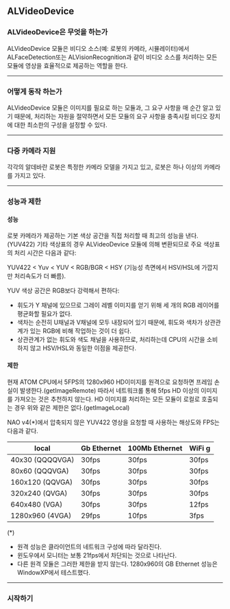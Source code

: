 ## ALVideoDevice
### ALVideoDevice은 무엇을 하는가
ALVideoDevice 모듈은 비디오 소스(예: 로봇의 카메라, 시뮬레이터)에서 ALFaceDetection또는 ALVisionRecognition과 같이 비디오 소스를 처리하는 모든 모듈에 영상을 효율적으로 제공하는 역할을 한다.

---

### 어떻게 동작 하는가

ALVideoDevice 모듈은 이미지를 필요로 하는 모듈과, 그 요구 사항을 매 순간 알고 있기 때문에, 처리하는 자원을 절약하면서 모든 모듈의 요구 사항을 충족시킬 비디오 장치에 대한 최소한의 구성을 설정할 수 있다.

---

### 다중 카메라 지원

각각의 알데바란 로봇은 특정한 카메라 모델을 가지고 있고, 로봇은 하나 이상의 카메라를 가지고 있다.

---

### 성능과 제한

#### 성능
로봇 카메라가 제공하는 기본 색상 공간을 직접 처리할 때 최고의 성능을 낸다. (YUV422) 기타 색상표의 경우 ALVideoDevice 모듈에 의해 변환되므로 주요 색상표의 처리 시간은 다음과 같다:

YUV422 < Yuv < YUV < RGB/BGR < HSY (기능성 측면에서 HSV/HSL에 가깝지만 처리속도가 더 빠름).

YUV 색상 공간은 RGB보다 강력해서 편하다:

- 휘도가 Y 채널에 있으므로 그레이 레벨 이미지를 얻기 위해 세 개의 RGB 레이어를 평균화할 필요가 없다.
- 색차는 순전히 U채널과 V채널에 모두 내장되어 있기 때문에, 휘도와 색차가 상관관계가 있는 RGB에 비해 작업하는 것이 더 쉽다.
- 상관관계가 없는 휘도와 색도 채널을 사용하므로, 처리하는데 CPU의 시간을 소비하지 않고 HSV/HSL와 동일한 이점을 제공한다.

#### 제한
현재 ATOM CPU에서 5FPS의 1280x960 HD이미지를 원격으로 요청하면 프레임 손실이 발생한다.(getImageRemote) 따라서 네트워크롤 통해 5fps HD 이상의 이미지를 가져오는 것은 추천하지 않는다. HD 이미지를 처리하는 모든 모듈이 로컬로 호출되는 경우 위와 같은 제한은 없다.(getImageLocal)

NAO v4(*)에서 압축되지 않은 YUV422 영상을 요청할 때 사용하는 해상도와 FPS는 다음과 같다.


local |	Gb Ethernet	 |100Mb Ethernet |	WiFi g
-------- | -------- | -------- | --------
40x30 (QQQQVGA) | 30fps | 30fps | 30fps	| 30fps
80x60 (QQQVGA)	| 30fps	| 30fps	| 30fps	| 30fps
160x120 (QQVGA)	| 30fps	| 30fps	| 30fps	| 30fps
320x240 (QVGA)	| 30fps	| 30fps	| 30fps	| 11fps
640x480 (VGA)	| 30fps	| 30fps	| 12fps	| 2.5fps
1280x960 (4VGA)	| 29fps	| 10fps	| 3fps	| 0.5fps

(*)

- 원격 성능은 클라이언트의 네트워크 구성에 따라 달라진다.
- 윈도우에서 모니터는 보통 21fps에서 차단되는 것으로 나타난다.
- 다른 원격 모듈은 그러한 제한을 받지 않는다.
1280x960의 GB Ethernet 성능은  WindowXP에서 테스트했다.

---

### 시작하기
